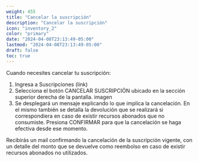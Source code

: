 ```yaml
---
weight: 455
title: "Cancelar la suscripción"
description: "Cancelar la suscripción"
icon: "inventory_2"
color: "primary"
date: "2024-04-08T23:13:49-05:00"
lastmod: "2024-04-08T23:13:49-05:00"
draft: false
toc: true
---
```


Cuando necesites cancelar tu suscripción:

1. Ingresa a Suscripciones (link)
2. Selecciona el botón CANCELAR SUSCRIPCIÓN ubicado en la sección superior derecha de la pantalla.
imagen
3. Se desplegará un mensaje explicando lo que implica la cancelación. En el mismo también se detalla la devolución que se realizará si correspondiera en caso de existir recursos abonados que no consumiste. Presiona CONFIRMAR para que la cancelación se haga efectiva desde ese momento.

Recibirás un mail confirmando la cancelación de la suscripción vigente, con un detalle del monto que se devuelve como reembolso en caso de existir recursos abonados no utilizados.
